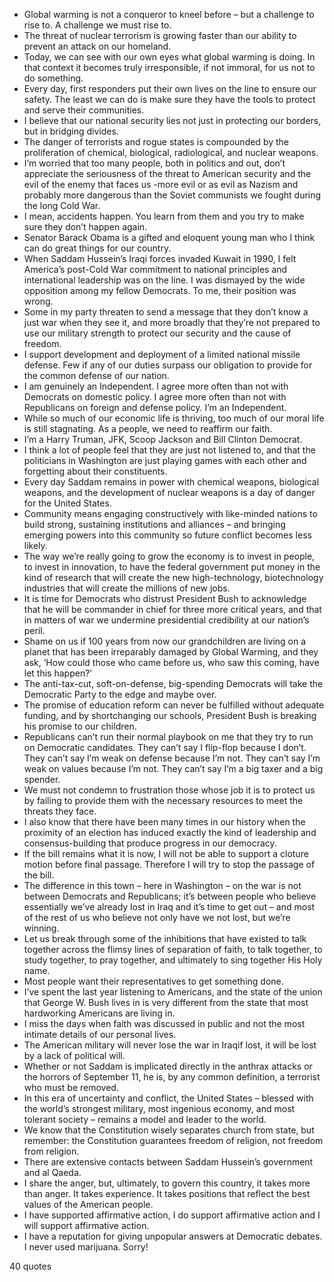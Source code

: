  - Global warming is not a conqueror to kneel before – but a challenge to rise to. A challenge we must rise to.
 - The threat of nuclear terrorism is growing faster than our ability to prevent an attack on our homeland.
 - Today, we can see with our own eyes what global warming is doing. In that context it becomes truly irresponsible, if not immoral, for us not to do something.
 - Every day, first responders put their own lives on the line to ensure our safety. The least we can do is make sure they have the tools to protect and serve their communities.
 - I believe that our national security lies not just in protecting our borders, but in bridging divides.
 - The danger of terrorists and rogue states is compounded by the proliferation of chemical, biological, radiological, and nuclear weapons.
 - I’m worried that too many people, both in politics and out, don’t appreciate the seriousness of the threat to American security and the evil of the enemy that faces us -more evil or as evil as Nazism and probably more dangerous than the Soviet communists we fought during the long Cold War.
 - I mean, accidents happen. You learn from them and you try to make sure they don’t happen again.
 - Senator Barack Obama is a gifted and eloquent young man who I think can do great things for our country.
 - When Saddam Hussein’s Iraqi forces invaded Kuwait in 1990, I felt America’s post-Cold War commitment to national principles and international leadership was on the line. I was dismayed by the wide opposition among my fellow Democrats. To me, their position was wrong.
 - Some in my party threaten to send a message that they don’t know a just war when they see it, and more broadly that they’re not prepared to use our military strength to protect our security and the cause of freedom.
 - I support development and deployment of a limited national missile defense. Few if any of our duties surpass our obligation to provide for the common defense of our nation.
 - I am genuinely an Independent. I agree more often than not with Democrats on domestic policy. I agree more often than not with Republicans on foreign and defense policy. I’m an Independent.
 - While so much of our economic life is thriving, too much of our moral life is still stagnating. As a people, we need to reaffirm our faith.
 - I’m a Harry Truman, JFK, Scoop Jackson and Bill Clinton Democrat.
 - I think a lot of people feel that they are just not listened to, and that the politicians in Washington are just playing games with each other and forgetting about their constituents.
 - Every day Saddam remains in power with chemical weapons, biological weapons, and the development of nuclear weapons is a day of danger for the United States.
 - Community means engaging constructively with like-minded nations to build strong, sustaining institutions and alliances – and bringing emerging powers into this community so future conflict becomes less likely.
 - The way we’re really going to grow the economy is to invest in people, to invest in innovation, to have the federal government put money in the kind of research that will create the new high-technology, biotechnology industries that will create the millions of new jobs.
 - It is time for Democrats who distrust President Bush to acknowledge that he will be commander in chief for three more critical years, and that in matters of war we undermine presidential credibility at our nation’s peril.
 - Shame on us if 100 years from now our grandchildren are living on a planet that has been irreparably damaged by Global Warming, and they ask, ‘How could those who came before us, who saw this coming, have let this happen?’
 - The anti-tax-cut, soft-on-defense, big-spending Democrats will take the Democratic Party to the edge and maybe over.
 - The promise of education reform can never be fulfilled without adequate funding, and by shortchanging our schools, President Bush is breaking his promise to our children.
 - Republicans can’t run their normal playbook on me that they try to run on Democratic candidates. They can’t say I flip-flop because I don’t. They can’t say I’m weak on defense because I’m not. They can’t say I’m weak on values because I’m not. They can’t say I’m a big taxer and a big spender.
 - We must not condemn to frustration those whose job it is to protect us by failing to provide them with the necessary resources to meet the threats they face.
 - I also know that there have been many times in our history when the proximity of an election has induced exactly the kind of leadership and consensus-building that produce progress in our democracy.
 - If the bill remains what it is now, I will not be able to support a cloture motion before final passage. Therefore I will try to stop the passage of the bill.
 - The difference in this town – here in Washington – on the war is not between Democrats and Republicans; it’s between people who believe essentially we’ve already lost in Iraq and it’s time to get out – and most of the rest of us who believe not only have we not lost, but we’re winning.
 - Let us break through some of the inhibitions that have existed to talk together across the flimsy lines of separation of faith, to talk together, to study together, to pray together, and ultimately to sing together His Holy name.
 - Most people want their representatives to get something done.
 - I’ve spent the last year listening to Americans, and the state of the union that George W. Bush lives in is very different from the state that most hardworking Americans are living in.
 - I miss the days when faith was discussed in public and not the most intimate details of our personal lives.
 - The American military will never lose the war in Iraqif lost, it will be lost by a lack of political will.
 - Whether or not Saddam is implicated directly in the anthrax attacks or the horrors of September 11, he is, by any common definition, a terrorist who must be removed.
 - In this era of uncertainty and conflict, the United States – blessed with the world’s strongest military, most ingenious economy, and most tolerant society – remains a model and leader to the world.
 - We know that the Constitution wisely separates church from state, but remember: the Constitution guarantees freedom of religion, not freedom from religion.
 - There are extensive contacts between Saddam Hussein’s government and al Qaeda.
 - I share the anger, but, ultimately, to govern this country, it takes more than anger. It takes experience. It takes positions that reflect the best values of the American people.
 - I have supported affirmative action, I do support affirmative action and I will support affirmative action.
 - I have a reputation for giving unpopular answers at Democratic debates. I never used marijuana. Sorry!

40 quotes